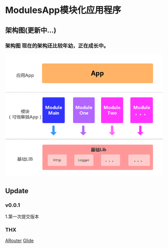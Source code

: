 # ModulesApp模块化应用程序

##  架构图(更新中...)

### 架构图 现在的架构还比较年幼，正在成长中。

![架构图](./doc/resources/ModulesApp_frame.png)



##  Update

### v0.0.1

1.第一次提交版本


### THX

[ARouter](https://github.com/alibaba/ARouter)
[Glide](https://github.com/bumptech/glide)